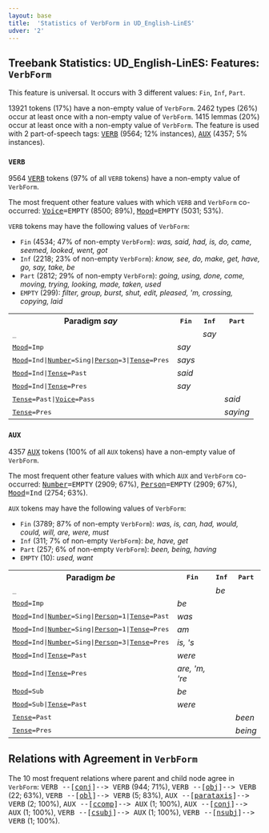```yaml
---
layout: base
title:  'Statistics of VerbForm in UD_English-LinES'
udver: '2'
---
```


## Treebank Statistics: UD_English-LinES: Features: `VerbForm`

This feature is universal.
It occurs with 3 different values: `Fin`, `Inf`, `Part`.

13921 tokens (17%) have a non-empty value of `VerbForm`.
2462 types (26%) occur at least once with a non-empty value of `VerbForm`.
1415 lemmas (20%) occur at least once with a non-empty value of `VerbForm`.
The feature is used with 2 part-of-speech tags: <tt><a href="en_lines-pos-VERB.html">VERB</a></tt> (9564; 12% instances), <tt><a href="en_lines-pos-AUX.html">AUX</a></tt> (4357; 5% instances).

### `VERB`

9564 <tt><a href="en_lines-pos-VERB.html">VERB</a></tt> tokens (97% of all `VERB` tokens) have a non-empty value of `VerbForm`.

The most frequent other feature values with which `VERB` and `VerbForm` co-occurred: <tt><a href="en_lines-feat-Voice.html">Voice</a></tt><tt>=EMPTY</tt> (8500; 89%), <tt><a href="en_lines-feat-Mood.html">Mood</a></tt><tt>=EMPTY</tt> (5031; 53%).

`VERB` tokens may have the following values of `VerbForm`:

* `Fin` (4534; 47% of non-empty `VerbForm`): <em>was, said, had, is, do, came, seemed, looked, went, got</em>
* `Inf` (2218; 23% of non-empty `VerbForm`): <em>know, see, do, make, get, have, go, say, take, be</em>
* `Part` (2812; 29% of non-empty `VerbForm`): <em>going, using, done, come, moving, trying, looking, made, taken, used</em>
* `EMPTY` (299): <em>filter, group, burst, shut, edit, pleased, 'm, crossing, copying, laid</em>

<table>
  <tr><th>Paradigm <i>say</i></th><th><tt>Fin</tt></th><th><tt>Inf</tt></th><th><tt>Part</tt></th></tr>
  <tr><td><tt>_</tt></td><td></td><td><em>say</em></td><td></td></tr>
  <tr><td><tt><tt><a href="en_lines-feat-Mood.html">Mood</a></tt><tt>=Imp</tt></tt></td><td><em>say</em></td><td></td><td></td></tr>
  <tr><td><tt><tt><a href="en_lines-feat-Mood.html">Mood</a></tt><tt>=Ind</tt>|<tt><a href="en_lines-feat-Number.html">Number</a></tt><tt>=Sing</tt>|<tt><a href="en_lines-feat-Person.html">Person</a></tt><tt>=3</tt>|<tt><a href="en_lines-feat-Tense.html">Tense</a></tt><tt>=Pres</tt></tt></td><td><em>says</em></td><td></td><td></td></tr>
  <tr><td><tt><tt><a href="en_lines-feat-Mood.html">Mood</a></tt><tt>=Ind</tt>|<tt><a href="en_lines-feat-Tense.html">Tense</a></tt><tt>=Past</tt></tt></td><td><em>said</em></td><td></td><td></td></tr>
  <tr><td><tt><tt><a href="en_lines-feat-Mood.html">Mood</a></tt><tt>=Ind</tt>|<tt><a href="en_lines-feat-Tense.html">Tense</a></tt><tt>=Pres</tt></tt></td><td><em>say</em></td><td></td><td></td></tr>
  <tr><td><tt><tt><a href="en_lines-feat-Tense.html">Tense</a></tt><tt>=Past</tt>|<tt><a href="en_lines-feat-Voice.html">Voice</a></tt><tt>=Pass</tt></tt></td><td></td><td></td><td><em>said</em></td></tr>
  <tr><td><tt><tt><a href="en_lines-feat-Tense.html">Tense</a></tt><tt>=Pres</tt></tt></td><td></td><td></td><td><em>saying</em></td></tr>
</table>

### `AUX`

4357 <tt><a href="en_lines-pos-AUX.html">AUX</a></tt> tokens (100% of all `AUX` tokens) have a non-empty value of `VerbForm`.

The most frequent other feature values with which `AUX` and `VerbForm` co-occurred: <tt><a href="en_lines-feat-Number.html">Number</a></tt><tt>=EMPTY</tt> (2909; 67%), <tt><a href="en_lines-feat-Person.html">Person</a></tt><tt>=EMPTY</tt> (2909; 67%), <tt><a href="en_lines-feat-Mood.html">Mood</a></tt><tt>=Ind</tt> (2754; 63%).

`AUX` tokens may have the following values of `VerbForm`:

* `Fin` (3789; 87% of non-empty `VerbForm`): <em>was, is, can, had, would, could, will, are, were, must</em>
* `Inf` (311; 7% of non-empty `VerbForm`): <em>be, have, get</em>
* `Part` (257; 6% of non-empty `VerbForm`): <em>been, being, having</em>
* `EMPTY` (10): <em>used, want</em>

<table>
  <tr><th>Paradigm <i>be</i></th><th><tt>Fin</tt></th><th><tt>Inf</tt></th><th><tt>Part</tt></th></tr>
  <tr><td><tt>_</tt></td><td></td><td><em>be</em></td><td></td></tr>
  <tr><td><tt><tt><a href="en_lines-feat-Mood.html">Mood</a></tt><tt>=Imp</tt></tt></td><td><em>be</em></td><td></td><td></td></tr>
  <tr><td><tt><tt><a href="en_lines-feat-Mood.html">Mood</a></tt><tt>=Ind</tt>|<tt><a href="en_lines-feat-Number.html">Number</a></tt><tt>=Sing</tt>|<tt><a href="en_lines-feat-Person.html">Person</a></tt><tt>=1</tt>|<tt><a href="en_lines-feat-Tense.html">Tense</a></tt><tt>=Past</tt></tt></td><td><em>was</em></td><td></td><td></td></tr>
  <tr><td><tt><tt><a href="en_lines-feat-Mood.html">Mood</a></tt><tt>=Ind</tt>|<tt><a href="en_lines-feat-Number.html">Number</a></tt><tt>=Sing</tt>|<tt><a href="en_lines-feat-Person.html">Person</a></tt><tt>=1</tt>|<tt><a href="en_lines-feat-Tense.html">Tense</a></tt><tt>=Pres</tt></tt></td><td><em>am</em></td><td></td><td></td></tr>
  <tr><td><tt><tt><a href="en_lines-feat-Mood.html">Mood</a></tt><tt>=Ind</tt>|<tt><a href="en_lines-feat-Number.html">Number</a></tt><tt>=Sing</tt>|<tt><a href="en_lines-feat-Person.html">Person</a></tt><tt>=3</tt>|<tt><a href="en_lines-feat-Tense.html">Tense</a></tt><tt>=Pres</tt></tt></td><td><em>is, 's</em></td><td></td><td></td></tr>
  <tr><td><tt><tt><a href="en_lines-feat-Mood.html">Mood</a></tt><tt>=Ind</tt>|<tt><a href="en_lines-feat-Tense.html">Tense</a></tt><tt>=Past</tt></tt></td><td><em>were</em></td><td></td><td></td></tr>
  <tr><td><tt><tt><a href="en_lines-feat-Mood.html">Mood</a></tt><tt>=Ind</tt>|<tt><a href="en_lines-feat-Tense.html">Tense</a></tt><tt>=Pres</tt></tt></td><td><em>are, 'm, 're</em></td><td></td><td></td></tr>
  <tr><td><tt><tt><a href="en_lines-feat-Mood.html">Mood</a></tt><tt>=Sub</tt></tt></td><td><em>be</em></td><td></td><td></td></tr>
  <tr><td><tt><tt><a href="en_lines-feat-Mood.html">Mood</a></tt><tt>=Sub</tt>|<tt><a href="en_lines-feat-Tense.html">Tense</a></tt><tt>=Past</tt></tt></td><td><em>were</em></td><td></td><td></td></tr>
  <tr><td><tt><tt><a href="en_lines-feat-Tense.html">Tense</a></tt><tt>=Past</tt></tt></td><td></td><td></td><td><em>been</em></td></tr>
  <tr><td><tt><tt><a href="en_lines-feat-Tense.html">Tense</a></tt><tt>=Pres</tt></tt></td><td></td><td></td><td><em>being</em></td></tr>
</table>

## Relations with Agreement in `VerbForm`

The 10 most frequent relations where parent and child node agree in `VerbForm`:
<tt>VERB --[<tt><a href="en_lines-dep-conj.html">conj</a></tt>]--> VERB</tt> (944; 71%),
<tt>VERB --[<tt><a href="en_lines-dep-obj.html">obj</a></tt>]--> VERB</tt> (22; 63%),
<tt>VERB --[<tt><a href="en_lines-dep-obl.html">obl</a></tt>]--> VERB</tt> (5; 83%),
<tt>AUX --[<tt><a href="en_lines-dep-parataxis.html">parataxis</a></tt>]--> VERB</tt> (2; 100%),
<tt>AUX --[<tt><a href="en_lines-dep-ccomp.html">ccomp</a></tt>]--> AUX</tt> (1; 100%),
<tt>AUX --[<tt><a href="en_lines-dep-conj.html">conj</a></tt>]--> AUX</tt> (1; 100%),
<tt>VERB --[<tt><a href="en_lines-dep-csubj.html">csubj</a></tt>]--> AUX</tt> (1; 100%),
<tt>VERB --[<tt><a href="en_lines-dep-nsubj.html">nsubj</a></tt>]--> VERB</tt> (1; 100%).


